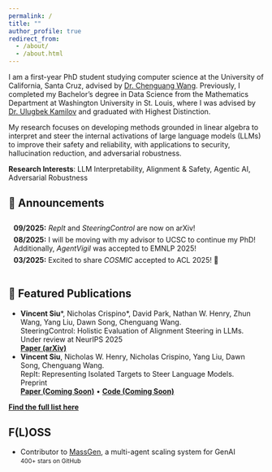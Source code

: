 ```yaml
---
permalink: /
title: ""
author_profile: true
redirect_from: 
  - /about/
  - /about.html
---
```


I am a first-year PhD student studying computer science at the University of California, Santa Cruz, advised by <a href="https://cgraywang.github.io/">Dr. Chenguang Wang</a>. Previously, I completed my Bachelor’s degree in Data Science from the Mathematics Department at Washington University in St. Louis, where I was advised by <a href="https://ukmlv.github.io/">Dr. Ulugbek Kamilov</a> and graduated with Highest Distinction.   

My research focuses on developing methods grounded in linear algebra to interpret and steer the internal activations of large language models (LLMs) to improve their safety and reliability, with applications to security, hallucination reduction, and adversarial robustness. 

**Research Interests**: LLM Interpretability, Alignment & Safety, Agentic AI, Adversarial Robustness


## 📢 Announcements

<div class="announcements">
  <ul>
    <li><strong>09/2025:</strong> <i>RepIt</i> and <i>SteeringControl</i> are now on arXiv! </li>
    <li><strong>08/2025:</strong> I will be moving with my advisor to UCSC to continue my PhD! Additionally, <i>AgentVigil</i> was accepted to EMNLP 2025!</li>
    <li><strong>03/2025:</strong> Excited to share <i>COSMIC</i> accepted to ACL 2025! 🎉</li>
  </ul>
</div>

<style>
.announcements ul {
  list-style-type: none;
  padding-left: 0;
  margin: 0;
}
.announcements li {
  margin-bottom: 6px;
}
.announcements {
  max-height: 150px;   /* Adjust height limit before scrolling */
  overflow-y: auto;
  padding: 10px;
  border-radius: 8px;
  background: transparent;  /* transparent for light/dark theme */
  border: none;             /* remove hard-coded border */
}
</style>


## 📄 Featured Publications

<ul>
  <li>
    <strong>Vincent Siu</strong>*, Nicholas Crispino*, David Park, Nathan W. Henry, Zhun Wang, Yang Liu, Dawn Song, Chenguang Wang.<br/>
    SteeringControl: Holistic Evaluation of Alignment Steering in LLMs.<br/>
    Under review at NeurIPS 2025<br/>
    <a href="https://arxiv.org/abs/2509.13450"><strong>Paper (arXiv)</strong></a>
  </li>

  <li>
    <strong>Vincent Siu</strong>, Nicholas W. Henry, Nicholas Crispino, Yang Liu, Dawn Song, Chenguang Wang.<br/>
    RepIt: Representing Isolated Targets to Steer Language Models.<br/>
    Preprint<br/>
    <a href="#"><strong>Paper (Coming Soon)</strong></a> • 
    <a href="#"><strong>Code (Coming Soon)</strong></a>
  </li>
</ul>

<p><a href="https://vsiu-ucsc.github.io/publications/"><strong>Find the full list here</strong></a></p>


## F(L)OSS
<ul>
  <li>
    Contributor to <a href="https://github.com/Leezekun/MassGen">MassGen</a>, a multi-agent scaling system for GenAI<br/>
    <small>400+ stars on GitHub</small>
  </li>
</ul>